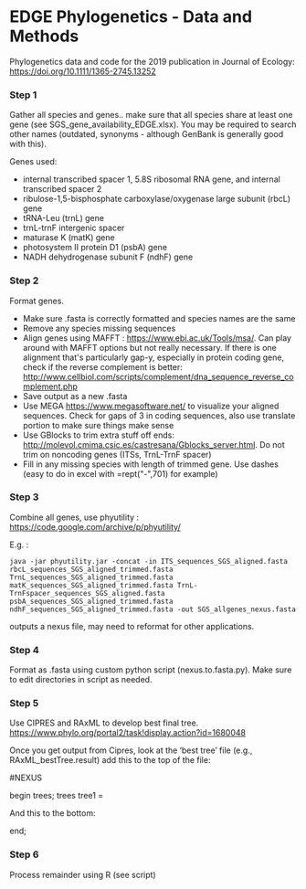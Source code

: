 # EDGE Phylogenetics - Data and Methods

Phylogenetics data and code for the 2019 publication in Journal of Ecology:  https://doi.org/10.1111/1365-2745.13252

### Step 1

Gather all species and genes.. make sure that all species share at least one gene (see SGS_gene_availability_EDGE.xlsx). You may be required to search other names (outdated, synonyms - although GenBank is generally good with this).

Genes used:
- internal transcribed spacer 1, 5.8S ribosomal RNA gene, and internal transcribed spacer 2
- ribulose-1,5-bisphosphate carboxylase/oxygenase large subunit (rbcL) gene
- tRNA-Leu (trnL) gene
- trnL-trnF intergenic spacer
- maturase K (matK) gene
- photosystem II protein D1 (psbA) gene
- NADH dehydrogenase subunit F (ndhF) gene

### Step 2

Format genes.

- Make sure .fasta is correctly formatted and species names are the same
- Remove any species missing sequences
- Align genes using MAFFT : https://www.ebi.ac.uk/Tools/msa/. Can play around with MAFFT options but not really necessary. If there is one alignment that's particularly gap-y, especially in protein coding gene, check if the reverse complement is better: http://www.cellbiol.com/scripts/complement/dna_sequence_reverse_complement.php
- Save output as a new .fasta
- Use MEGA https://www.megasoftware.net/ to visualize your aligned sequences. Check for gaps of 3 in coding sequences, also use translate portion to make sure things make sense
- Use GBlocks to trim extra stuff off ends: http://molevol.cmima.csic.es/castresana/Gblocks_server.html. Do not trim on noncoding genes (ITSs, TrnL-TrnF spacer)
- Fill in any missing species with length of trimmed gene. Use dashes (easy to do in excel with =rept("-",701) for example)

### Step 3

Combine all genes, use phyutility : https://code.google.com/archive/p/phyutility/

E.g. :

`java -jar phyutility.jar -concat -in ITS_sequences_SGS_aligned.fasta rbcL_sequences_SGS_aligned_trimmed.fasta TrnL_sequences_SGS_aligned_trimmed.fasta matK_sequences_SGS_aligned_trimmed.fasta TrnL-TrnFspacer_sequences_SGS_aligned.fasta psbA_sequences_SGS_aligned_trimmed.fasta ndhF_sequences_SGS_aligned_trimmed.fasta -out SGS_allgenes_nexus.fasta`

outputs a nexus file, may need to reformat for other applications.

### Step 4

Format as .fasta using custom python script (nexus.to.fasta.py). Make sure to edit directories in script as needed.

### Step 5

Use CIPRES and RAxML to develop best final tree. https://www.phylo.org/portal2/task!display.action?id=1680048

Once you get output from Cipres, look at the ‘best tree’ file (e.g., RAxML_bestTree.result) add this to the top of the file:

#NEXUS

begin trees;
trees tree1 = 

And this to the bottom:

end;

### Step 6

Process remainder using R (see script)
